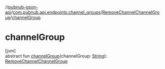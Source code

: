 //[pubnub-gson-api](../../../index.md)/[com.pubnub.api.endpoints.channel_groups](../index.md)/[RemoveChannelChannelGroup](index.md)/[channelGroup](channel-group.md)

# channelGroup

[jvm]\
abstract fun [channelGroup](channel-group.md)(channelGroup: [String](https://docs.oracle.com/javase/8/docs/api/java/lang/String.html)): [RemoveChannelChannelGroup](index.md)
